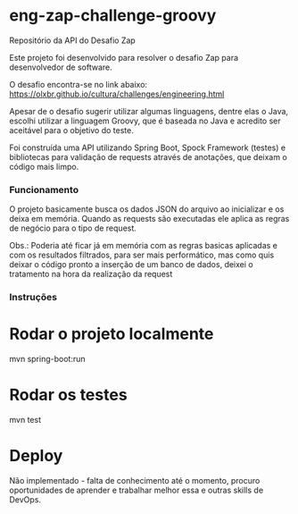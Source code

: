 # eng-zap-challenge-groovy
Repositório da API do Desafio Zap

Este projeto foi desenvolvido para resolver o desafio Zap para desenvolvedor de software.

O desafio encontra-se no link abaixo:
https://olxbr.github.io/cultura/challenges/engineering.html

Apesar de o desafio sugerir utilizar algumas linguagens, dentre elas o Java, escolhi utilizar a linguagem Groovy, que é
baseada no Java e acredito ser aceitável para o objetivo do teste.

Foi construída uma API utilizando Spring Boot, Spock Framework (testes) e bibliotecas para validação de requests através
de anotações, que deixam o código mais limpo.


### Funcionamento

O projeto basicamente busca os dados JSON do arquivo ao inicializar e os deixa em memória.
Quando as requests são executadas ele aplica as regras de negócio para o tipo de request.

Obs.: Poderia até ficar já em memória com as regras basicas aplicadas e com os resultados filtrados, para ser mais performático,
mas como quis deixar o código pronto a inserção de um banco de dados, deixei o tratamento na hora da realização da request

### Instruções

# Rodar o projeto localmente
mvn spring-boot:run

# Rodar os testes
mvn test

# Deploy
Não implementado - falta de conhecimento até o momento, procuro oportunidades de aprender e trabalhar melhor essa e
outras skills de DevOps.